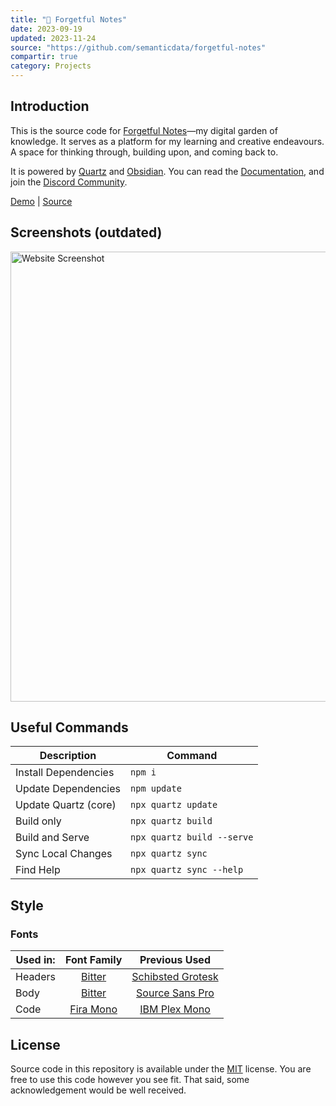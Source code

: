 ```yaml
---
title: "🌱 Forgetful Notes"
date: 2023-09-19
updated: 2023-11-24
source: "https://github.com/semanticdata/forgetful-notes"
compartir: true
category: Projects
---
```

## Introduction

This is the source code for [Forgetful Notes](https://forgetfulnotes.com)—my digital garden of knowledge. It serves as a platform for my learning and creative endeavours. A space for thinking through, building upon, and coming back to.

It is powered by [Quartz](https://github.com/jackyzha0/quartz/) and [Obsidian](https://obsidian.md). You can read the [Documentation](https://quartz.jzhao.xyz/), and join the [Discord Community](https://discord.gg/cRFFHYye7t).

[Demo](https://forgetfulnotes.com/) | [Source](https://github.com/semanticdata/forgetful-notes)

## Screenshots (outdated)

<img alt="Website Screenshot" src="https://raw.githubusercontent.com/semanticdata/forgetful-notes/main/screenshot.png" width="720px" />

## Useful Commands

| Description          | Command                    |
| -------------------- | -------------------------- |
| Install Dependencies | `npm i`                    |
| Update Dependencies  | `npm update`               |
| Update Quartz (core) | `npx quartz update`        |
| Build only           | `npx quartz build`         |
| Build and Serve      | `npx quartz build --serve` |
| Sync Local Changes   | `npx quartz sync`          |
| Find Help            | `npx quartz sync --help`   |

## Style

### Fonts

| Used in: |                       Font Family                        |                              Previous Used                               |
| -------- |:--------------------------------------------------------:|:------------------------------------------------------------------------:|
| Headers  |    [Bitter](https://fonts.google.com/specimen/Bitter)    | [Schibsted Grotesk](https://fonts.google.com/specimen/Schibsted+Grotesk) |
| Body     |    [Bitter](https://fonts.google.com/specimen/Bitter)    |    [Source Sans Pro](https://fonts.google.com/specimen/Source+Sans+3)    |
| Code     | [Fira Mono](https://fonts.google.com/specimen/Fira+Mono) |     [IBM Plex Mono](https://fonts.google.com/specimen/IBM+Plex+Mono)     |

## License

Source code in this repository is available under the [MIT](LICENSE) license. You are free to use this code however you see fit. That said, some acknowledgement would be well received.

